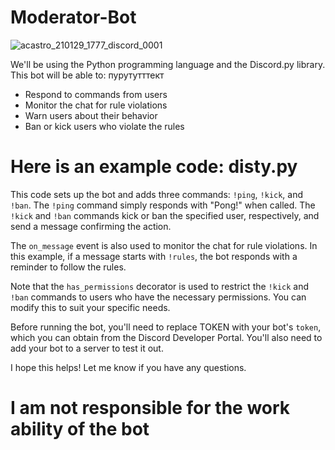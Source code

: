 # Moderator-Bot

![acastro_210129_1777_discord_0001](https://user-images.githubusercontent.com/128980327/232897633-92ca2eaa-42e3-4b1b-8378-eb8487806f67.jpg)

We'll be using the Python programming language and the Discord.py library. This bot will be able to: пурутутттект

* Respond to commands from users
* Monitor the chat for rule violations
* Warn users about their behavior
* Ban or kick users who violate the rules

# Here is an example code: disty.py


This code sets up the bot and adds three commands: `!ping`, `!kick`, and `!ban`. The `!ping` command simply responds with "Pong!" when called. The `!kick` and `!ban` commands kick or ban the specified user, respectively, and send a message confirming the action.

The `on_message` event is also used to monitor the chat for rule violations. In this example, if a message starts with `!rules`, the bot responds with a reminder to follow the rules.

Note that the `has_permissions` decorator is used to restrict the `!kick` and `!ban` commands to users who have the necessary permissions. You can modify this to suit your specific needs.

Before running the bot, you'll need to replace TOKEN with your bot's `token`, which you can obtain from the Discord Developer Portal. You'll also need to add your bot to a server to test it out.

I hope this helps! Let me know if you have any questions.

# I am not responsible for the work ability of the bot

